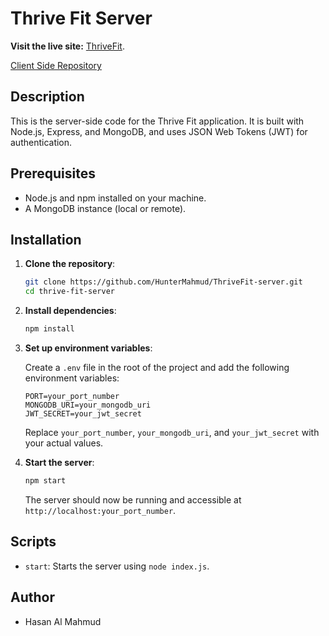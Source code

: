 
# Thrive Fit Server

**Visit the live site:** [ThriveFit](https://thrive-fit-f0d68.web.app/).

[Client Side Repository](https://github.com/HunterMahmud/ThriveFit-client)

## Description

This is the server-side code for the Thrive Fit application. It is built with Node.js, Express, and MongoDB, and uses JSON Web Tokens (JWT) for authentication.

## Prerequisites

- Node.js and npm installed on your machine.
- A MongoDB instance (local or remote).

## Installation

1. **Clone the repository**:

   ```sh
   git clone https://github.com/HunterMahmud/ThriveFit-server.git
   cd thrive-fit-server
   ```

2. **Install dependencies**:

   ```sh
   npm install
   ```

3. **Set up environment variables**:

   Create a `.env` file in the root of the project and add the following environment variables:

   ```env
   PORT=your_port_number
   MONGODB_URI=your_mongodb_uri
   JWT_SECRET=your_jwt_secret
   ```

   Replace `your_port_number`, `your_mongodb_uri`, and `your_jwt_secret` with your actual values.

4. **Start the server**:

   ```sh
   npm start
   ```

   The server should now be running and accessible at `http://localhost:your_port_number`.

## Scripts

- `start`: Starts the server using `node index.js`.

## Author

- Hasan Al Mahmud

